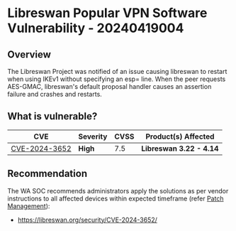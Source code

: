 # Libreswan Popular VPN Software Vulnerability - 20240419004

## Overview

The Libreswan Project was notified of an issue causing libreswan to restart when using IKEv1 without specifying an esp= line. When the peer requests AES-GMAC, libreswan's default proposal handler causes an assertion failure and crashes and restarts.

## What is vulnerable?

| CVE                                                             | Severity | CVSS | Product(s) Affected       |
| --------------------------------------------------------------- | -------- | ---- | ------------------------- |
| [CVE-2024-3652](https://nvd.nist.gov/vuln/detail/CVE-2024-3652) | **High** | 7.5  | **Libreswan 3.22 - 4.14** |

## Recommendation

The WA SOC recommends administrators apply the solutions as per vendor instructions to all affected devices within expected timeframe  (refer [Patch Management](../guidelines/patch-management.md)):

- https://libreswan.org/security/CVE-2024-3652/
